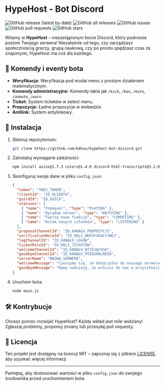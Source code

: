 

# HypeHost - Bot Discord

![GitHub release (latest by date)](https://img.shields.io/github/v/release/k4huu/hypehost-bot-discord)
![GitHub all releases](https://img.shields.io/github/downloads/k4huu/hypehost-bot-discord/total)
![GitHub issues](https://img.shields.io/github/issues/k4huu/hypehost-bot-discord)
![GitHub pull requests](https://img.shields.io/github/issues-pr/k4huu/hypehost-bot-discord)
![GitHub stars](https://img.shields.io/github/stars/k4huu/hypehost-bot-discord?style=social)

Witamy w **HypeHost** – niezastąpionym bocie Discord, który podniesie poziom Twojego serwera! Niezależnie od tego, czy zarządzasz społecznością graczy, grupą naukową, czy po prostu spędzasz czas ze znajomymi, HypeHost ma coś dla każdego.

## 🌟 Komendy i eventy bota

- **Weryfikacja:** Weryfikacja pod modal menu z prostym działaniem matematycznym.
- **Komendy administracyjne:** Komendy takie jak `/kick`, `/ban`, `/mute`, `/unmute`, `/warn`.
- **Ticket:** System ticketów w select menu.
- **Propozycje:** Ładne propozycje w embedzie.
- **Antilink:** System antylinkowy.

## 🔧 Instalacja

1. Sklonuj repozytorium:
   ```bash
   git clone https://github.com/k4huu/hypehost-bot-discord.git
   ```
2. Zainstaluj wymagane zależności:
   ```bash
   npm install axios@1.7.3 colors@1.4.0 discord-html-transcripts@3.2.0 discord.js@14.15.3 googleapis@140.0.1 moment-duration-format@2.3.2 moment@2.30.1 torch@0.2.7
   ```
3. Skonfiguruj swoje dane w pliku `config.json`:
   ```json
   {
     "token": "TWÓJ_TOKEN",
     "clientId": "ID_KLIENTA",
     "guildId": "ID_GUILD",
     "statuses": [
       { "name": "Pomagam!", "type": "PLAYING" },
       { "name": "Oglądam serwer", "type": "WATCHING" },
       { "name": "Tworzę nowe funkcje", "type": "COMPETING" },
       { "name": "Witam nowych członków", "type": "LISTENING" }
     ],
     "proposalChannelId": "ID_KANAŁU_PROPOZYCJI",
     "verificationRoleId": "ID_ROLI_WERYFIKACYJNEJ",
     "logChannelId": "ID_KANAŁU_LOGÓW",
     "ticketRoleId": "ID_ROLI_TICKETÓW",
     "welcomeChannelId": "ID_KANAŁU_WITAJĄCEGO",
     "goodbyeChannelId": "ID_KANAŁU_POŻEGNALNEGO",
     "serverName": "NAZWA_SERWERA",
     "welcomeMessage": "Cieszymy się, że dołączyłeś do naszego serwera! Baw się dobrze!",
     "goodbyeMessage": "Mamy nadzieję, że wrócisz do nas w przyszłości!"
   }
   ```
4. Uruchom bota:
   ```bash
   node main.js
   ```

## 🛠 Kontrybucje

Chcesz pomóc rozwijać HypeHost? Każdy wkład jest mile widziany! Zgłaszaj problemy, proponuj zmiany lub przesyłaj pull requesty.

## 📄 Licencja

Ten projekt jest dostępny na licencji MIT – zapoznaj się z plikiem [LICENSE](LICENSE), aby uzyskać więcej informacji.

---

Pamiętaj, aby dostosować wartości w pliku `config.json` do swojego środowiska przed uruchomieniem bota.
